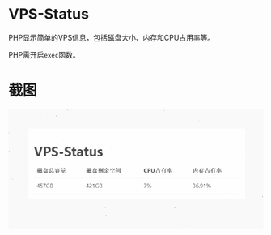 # VPS-Status

PHP显示简单的VPS信息，包括磁盘大小、内存和CPU占用率等。

PHP需开启`exec`函数。

# 截图

![preview](./preview/Snipaste_2021-01-22_14-35-33.jpg)
